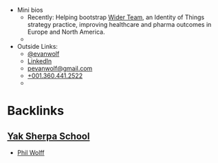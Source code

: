 - Mini bios
    - Recently: Helping bootstrap [Wider Team](https://Wider.Team), an Identity of Things strategy practice, improving healthcare and pharma outcomes in Europe and North America. 
    - 
- Outside Links: 
    - [@evanwolf](https://twitter.com/evanwolf) 
    - [LinkedIn](https://linkedin.com/in/philwolff)
    - [pevanwolf@gmail.com](mailto:pevanwolf@gmail.com)
    - [+001.360.441.2522](tel:+001.360.441.2522) 
    - 

# Backlinks
## [Yak Sherpa School](<Yak Sherpa School.md>)
- [Phil Wolff](<Phil Wolff.md>)

